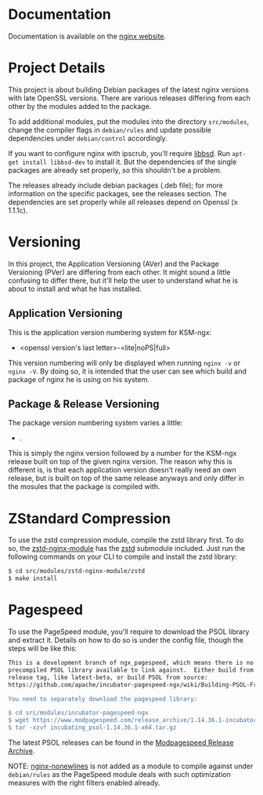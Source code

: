 # Documentation
Documentation is available on the [nginx website](http://nginx.org).

# Project Details
This project is about building Debian packages of the latest nginx versions with late OpenSSL versions. There are various releases differing from each other by the modules added to the package.

To add additional modules, put the modules into the directory `src/modules`, change the compiler flags in `debian/rules` and update possible dependencies under `debian/control` accordingly.

If you want to configure nginx with ipscrub, you'll require [libbsd](https://libbsd.freedesktop.org/wiki/). Run `apt-get install libbsd-dev` to install it. But the dependencies of the single packages are already set properly, so this shouldn't be a problem.

The releases already include debian packages (.deb file); for more information on the specific packages, see the releases section. The dependencies are set properly while all releases depend on Openssl (≥ 1.1.1c).

# Versioning
In this project, the Application Versioning (AVer) and the Package Versioning (PVer) are differing from each other. It might sound a little confusing to differ there, but it'll help the user to understand what he is about to install and what he has installed.

## Application Versioning
This is the application version numbering system for KSM-ngx:

 * <nginx version><openssl version's last letter>-<lite|noPS|full>

This version numbering will only be displayed when running `nginx -v` or `nginx -V`. By doing so, it is intended that the user can see which build and package of nginx he is using on his system.

## Package & Release Versioning
The package version numbering system varies a little:

 * <nginx version>.<KSM-ngx version>
  
 This is simply the nginx version followed by a number for the KSM-ngx release built on top of the given nginx version. The reason why this is different is, is that each application version doesn't really need an own release, but is built on top of the same release anyways and only differ in the mosules that the package is compiled with.

# ZStandard Compression
To use the zstd compression module, compile the zstd library first. To do so, the [zstd-nginx-module](https://github.com/mkasimd/zstd-nginx-module) has the [zstd](https://github.com/facebook/zstd) submodule included. Just run the following commands on your CLI to compile and install the zstd library:

```sh
$ cd src/modules/zstd-nginx-module/zstd
$ make install
```

# Pagespeed
To use the PageSpeed module, you'll require to download the PSOL library and extract it. Details on how to do so is under the config file, though the steps will be like this:

```sh
This is a development branch of ngx_pagespeed, which means there is no
precompiled PSOL library available to link against.  Either build from a
release tag, like latest-beta, or build PSOL from source:
https://github.com/apache/incubator-pagespeed-ngx/wiki/Building-PSOL-From-Source"

You need to separately download the pagespeed library:

$ cd src/modules/incubator-pagespeed-ngx
$ wget https://www.modpagespeed.com/release_archive/1.14.36.1-incubator-RC0/x64/incubating_psol-1.14.36.1-x64.tar.gz
$ tar -xzvf incubating_psol-1.14.36.1-x64.tar.gz
```

The latest PSOL releases can be found in the [Modpagespeed Release Archive](https://www.modpagespeed.com/release_archive/).

NOTE: [nginx-nonewlines](https://github.com/vedang/nginx-nonewlines) is not added as a module to compile against under `debian/rules` as the PageSpeed module deals with such optimization measures with the right filters enabled already.
